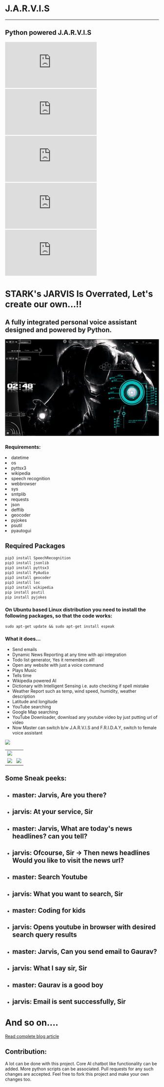 # J.A.R.V.I.S
---

## Python powered J.A.R.V.I.S

[![GitHub issues](https://img.shields.io/github/issues/GauravSingh9356/J.A.R.V.I.S)](https://github.com/noobDevelopers/J.A.R.V.I.S/issues)
[![GitHub forks](https://img.shields.io/github/forks/GauravSingh9356/J.A.R.V.I.S)](https://github.com/GauravSingh9356/J.A.R.V.I.S/network)
[![GitHub stars](https://img.shields.io/github/stars/GauravSingh9356/J.A.R.V.I.S)](https://github.com/GauravSingh9356/J.A.R.V.I.S/stargazers)
[![GitHub license](https://img.shields.io/github/license/GauravSingh9356/J.A.R.V.I.S)](https://github.com/GauravSingh9356/J.A.R.V.I.S/blob/master/LICENSE)
![GitHub Hacktoberfest combined status](https://img.shields.io/github/hacktoberfest/2020/noobDevelopers/J.A.R.V.I.S)

# STARK's JARVIS Is Overrated, Let's create our own...!!
## A fully integrated personal voice assistant designed and powered by Python.
<img src="images/jarvis1.jpg"/>


### Requirements:

<li>datetime</li>
<li>os</li>
<li>pyttsx3</li>
<li>wikipedia</li>
<li>speech recognition </li>
<li>webbrowser</li>
<li>sys</li>
<li>smtplib</li>
<li>requests</li>
<li>json</li>
<li>defflib</li>
<li>geocoder</li>
<li>pyjokes</li>
<li>psutil</li>
<li> pyautogui</li>

<h2>Required Packages</h2>

```
pip3 install SpeechRecognition
pip3 install jsonlib
pip3 install pyttsx3
pip3 install PyAudio
pip3 install geocoder
pip3 install loc
pip3 install wikipedia
pip install psutil
pip install pyjokes
```

### On Ubuntu based Linux distribution you need to install the following packages, so that the code works:

```
sudo apt-get update && sudo apt-get install espeak

```

### What it does...

  <ul>
<li>Send emails</li>
  <li>Dynamic News Reporting at any time with api integration</li>
  <li>Todo list generator, Yes it remembers all!</li> 
<li>Open any website with just a voice command</li>
<li>Plays Music</li>
<li>Tells time</li>
<li>Wikipedia powered AI</li>
<li>Dictionary with Intelligent Sensing i.e. auto checking if spell mistake</li>
<li>Weather Report such as temp, wind speed, humidity, weather description</li>
<li>Latitude and longitude</li>
 <li>YouTube searching</li> 
 <li>Google Map searching</a>
 <li>YouTube Downloader, download any youtube video by just putting url of video</li>
 <li>Now Master can switch b/w J.A.R.V.I.S and F.R.I.D.A.Y, switch to female voice assistant</li>
</ul>

 <img src="images/jarvis.jpg"/>
<table>
  <tr>
    <td><img src="images/Screenshot%20(138).png"/></td>
   

</tr>
<tr>
<td><img src="images/email.jpg"/></td>

<td><img src="images/location.png"/></td>
</tr>

</table>

## Some Sneak peeks:

<ul>
  <li><h2> master: Jarvis, Are you there?</h2></li>
  <li><h2> jarvis: At your service, Sir</h2></li>
  
  <li><h2> master: Jarvis, What are today's news headlines? can you tell?</h2></li>
  <li><h2> jarvis: Ofcourse, Sir -> Then news headlines   Would you like to visit the news url?</h2></li>
  
  <li><h2> master: Search Youtube</h2></li>
  <li><h2> jarvis: What you want to search, Sir</h2></li>
  <li><h2> master: Coding for kids</h2></li>
  <li><h2> jarvis: Opens youtube in browser with desired search query results </h2></li>
  
   <li><h2>master: Jarvis, Can you send email to Gaurav?</h2></li>
   <li><h2>jarvis: What I say sir, Sir</h2></li>
   <li><h2>master: Gaurav is a good boy</h2></li>
   <li><h2>jarvis: Email is sent successfully, Sir</h2></li>
</ul>
  
  # And so on....
  
<a href="https://devophub.blogspot.com/2020/06/your-personal-assistant-jarvis.html" target="_blank">Read complete blog article</a>

## Contribution:

A lot can be done with this project. Core AI chatbot like functionality can be added. More python scripts can be associated. Pull requests for any such changes are accepted. Feel free to fork this project and make your own changes too.
